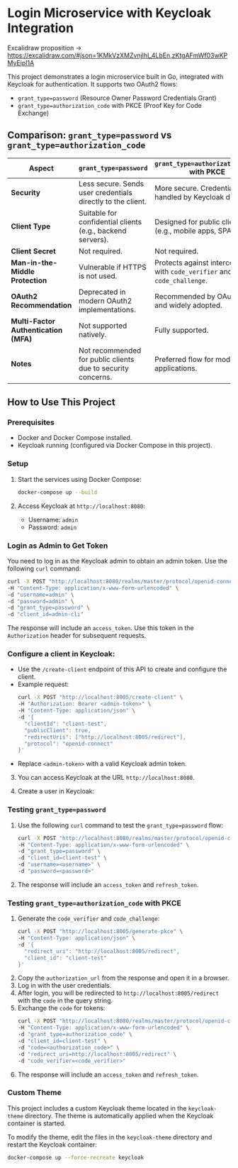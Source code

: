 # Login Microservice with Keycloak Integration
Excalidraw proposition -> https://excalidraw.com/#json=1KMkVzXMZvnjlhI_4LbEn,zKtgAFmWf03wKPMyEipI1A

This project demonstrates a login microservice built in Go, integrated with Keycloak for authentication. It supports two OAuth2 flows:
- `grant_type=password` (Resource Owner Password Credentials Grant)
- `grant_type=authorization_code` with PKCE (Proof Key for Code Exchange)

## Comparison: `grant_type=password` vs `grant_type=authorization_code`

| Aspect                        | `grant_type=password`                          | `grant_type=authorization_code` with PKCE |
|-------------------------------|-----------------------------------------------|------------------------------------------|
| **Security**                  | Less secure. Sends user credentials directly to the client. | More secure. Credentials are handled by Keycloak directly. |
| **Client Type**               | Suitable for confidential clients (e.g., backend servers). | Designed for public clients (e.g., mobile apps, SPAs). |
| **Client Secret**             | Not required.                     | Not required.        |
| **Man-in-the-Middle Protection** | Vulnerable if HTTPS is not used.              | Protects against interception with `code_verifier` and `code_challenge`. |
| **OAuth2 Recommendation**     | Deprecated in modern OAuth2 implementations.  | Recommended by OAuth2.1 and widely adopted. |
| **Multi-Factor Authentication (MFA)** | Not supported natively.                     | Fully supported.                         |
| **Notes**                     | Not recommended for public clients due to security concerns. | Preferred flow for modern applications. |

## How to Use This Project

### Prerequisites
- Docker and Docker Compose installed.
- Keycloak running (configured via Docker Compose in this project).

### Setup
1. Start the services using Docker Compose:
   ```bash
   docker-compose up --build
   ```

2. Access Keycloak at `http://localhost:8080`:
   - Username: `admin`
   - Password: `admin`

### Login as Admin to Get Token
You need to log in as the Keycloak admin to obtain an admin token. Use the following `curl` command:
```bash
curl -X POST "http://localhost:8080/realms/master/protocol/openid-connect/token" \
-H "Content-Type: application/x-www-form-urlencoded" \
-d "username=admin" \
-d "password=admin" \
-d "grant_type=password" \
-d "client_id=admin-cli"
```
The response will include an `access_token`. Use this token in the `Authorization` header for subsequent requests.

### Configure a client in Keycloak:
   - Use the `/create-client` endpoint of this API to create and configure the client.
   - Example request:
     ```bash
     curl -X POST "http://localhost:8005/create-client" \
     -H "Authorization: Bearer <admin-token>" \
     -H "Content-Type: application/json" \
     -d '{
       "clientId": "client-test",
       "publicClient": true,
       "redirectUris": ["http://localhost:8005/redirect"],
       "protocol": "openid-connect"
     }'
     ```
   - Replace `<admin-token>` with a valid Keycloak admin token.

3. You can access Keycloak at the URL `http://localhost:8080`.

4. Create a user in Keycloak:

### Testing `grant_type=password`
1. Use the following `curl` command to test the `grant_type=password` flow:
   ```bash
   curl -X POST "http://localhost:8080/realms/master/protocol/openid-connect/token" \
   -H "Content-Type: application/x-www-form-urlencoded" \
   -d "grant_type=password" \
   -d "client_id=client-test" \
   -d "username=<username>" \
   -d "password=<password>"
   ```
2. The response will include an `access_token` and `refresh_token`.

### Testing `grant_type=authorization_code` with PKCE
1. Generate the `code_verifier` and `code_challenge`:
   ```bash
   curl -X POST "http://localhost:8005/generate-pkce" \
   -H "Content-Type: application/json" \
   -d '{
     "redirect_uri": "http://localhost:8005/redirect",
     "client_id": "client-test"
   }'
   ```
2. Copy the `authorization_url` from the response and open it in a browser.
3. Log in with the user credentials.
4. After login, you will be redirected to `http://localhost:8005/redirect` with the `code` in the query string.
5. Exchange the `code` for tokens:
   ```bash
   curl -X POST "http://localhost:8080/realms/master/protocol/openid-connect/token" \
   -H "Content-Type: application/x-www-form-urlencoded" \
   -d "grant_type=authorization_code" \
   -d "client_id=client-test" \
   -d "code=<authorization_code>" \
   -d "redirect_uri=http://localhost:8005/redirect" \
   -d "code_verifier=<code_verifier>"
   ```
6. The response will include an `access_token` and `refresh_token`.

### Custom Theme
This project includes a custom Keycloak theme located in the `keycloak-theme` directory. The theme is automatically applied when the Keycloak container is started.

To modify the theme, edit the files in the `keycloak-theme` directory and restart the Keycloak container:
```bash
docker-compose up --force-recreate keycloak
```
